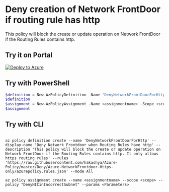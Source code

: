 # Deny creation of Network FrontDoor if routing rule has http

This policy will block the create or update operation on Network FrontDoor if the Routing Rules contains http.

## Try it on Portal

[![Deploy to Azure](http://azuredeploy.net/deploybutton.png)](https://portal.azure.com/#blade/Microsoft_Azure_Policy/CreatePolicyDefinitionBlade/uri/https%3A%2F%2Fraw.githubusercontent.com%2Fhakashya%2FAzure-Policy%2Fmaster%2FDeny%2FAzure-NIC-In-Incorrect-Subnet%2Fazurepolicy.json)

## Try with PowerShell

````powershell
$definition = New-AzPolicyDefinition -Name "DenyNetworkFrontDoorForHttp" -DisplayName "Deny Network Frontdoor when Routing Rules have http" -description "This policy will block the create or update operation on Network FrontDoor if the Routing Rules contains http. It only allows https routing rules" -Policy 'https://raw.githubusercontent.com/hakashya/Azure-Policy/master/Deny/Azure-NetworkFrontdoor-Https-only/azurepolicy.rules.json' -Mode All
$definition
$assignment = New-AzPolicyAssignment -Name <assignmentname> -Scope <scope> -PolicyDefinition $definition -PolicyParameter <Parameters>
$assignment 
````

## Try with CLI

````cli

az policy definition create --name 'DenyNetworkFrontDoorForHttp' --display-name 'Deny Network Frontdoor when Routing Rules have http' --description 'This policy will block the create or update operation on Network FrontDoor if the Routing Rules contains http. It only allows https routing rules' --rules 'https://raw.githubusercontent.com/hakashya/Azure-Policy/master/Deny/Azure-NetworkFrontdoor-Https-only/azurepolicy.rules.json' --mode All

az policy assignment create --name <assignmentname> --scope <scope> --policy "DenyNICinIncorrectSubnet" --params <Parameters>

````
